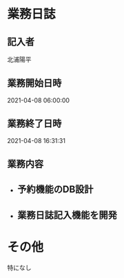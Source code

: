 # 業務日誌

## 記入者

北浦陽平

## 業務開始日時

2021-04-08 06:00:00

## 業務終了日時

2021-04-08 16:31:31

## 業務内容

- 予約機能のDB設計
	- 
- 業務日誌記入機能を開発
	- 

# その他

特になし